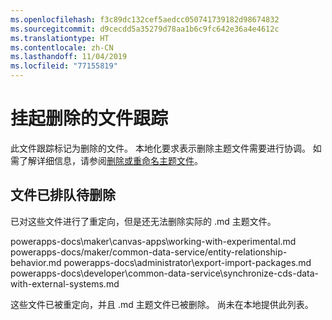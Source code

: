 ```yaml
---
ms.openlocfilehash: f3c89dc132cef5aedcc050741739182d98674832
ms.sourcegitcommit: d9cecdd5a35279d78aa1b6c9fc642e36a4e4612c
ms.translationtype: HT
ms.contentlocale: zh-CN
ms.lasthandoff: 11/04/2019
ms.locfileid: "77155819"
---
```

# <a name="pending-deleted-files-tracking"></a>挂起删除的文件跟踪

此文件跟踪标记为删除的文件。 本地化要求表示删除主题文件需要进行协调。 如需了解详细信息，请参阅[删除或重命名主题文件](https://review.docs.microsoft.com/bacx/delete-rename?branch=master)。

## <a name="files-queued-for-deletion"></a>文件已排队待删除

已对这些文件进行了重定向，但是还无法删除实际的 .md 主题文件。

powerapps-docs\maker\canvas-apps\working-with-experimental.md powerapps-docs/maker/common-data-service/entity-relationship-behavior.md powerapps-docs\administrator\export-import-packages.md powerapps-docs\developer\common-data-service\synchronize-cds-data-with-external-systems.md

这些文件已被重定向，并且 .md 主题文件已被删除。 尚未在本地提供此列表。



